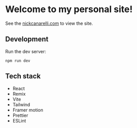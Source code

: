 # Welcome to my personal site!

See the [nickcanarelli.com](https://nickcanarelli.com) to view the site.

## Development

Run the dev server:

```shellscript
npm run dev
```

## Tech stack

- React
- Remix
- Vite
- Tailwind
- Framer motion
- Prettier
- ESLint
